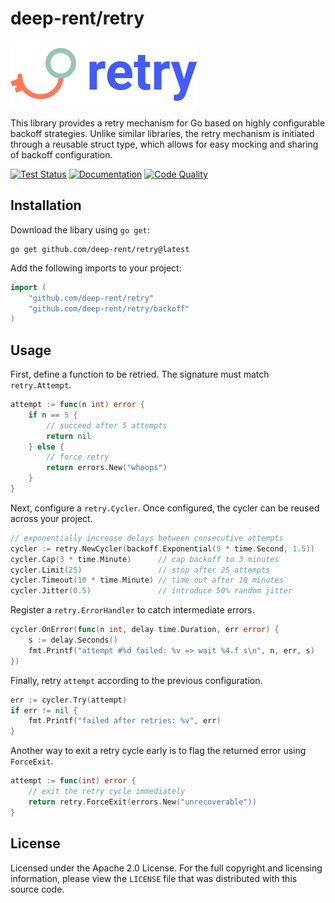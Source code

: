 # deep-rent/retry

![Logo](https://raw.githubusercontent.com/deep-rent/retry/master/logo.png)

This library provides a retry mechanism for Go based on highly configurable backoff strategies. Unlike similar libraries, the retry mechanism is initiated through a reusable struct type, which allows for easy mocking and sharing of backoff configuration.

[![Test Status](https://github.com/deep-rent/retry/actions/workflows/test.yml/badge.svg)](https://github.com/deep-rent/retry/actions/workflows/test.yml) [![Documentation](https://img.shields.io/badge/godoc-reference-blue.svg)](https://godoc.org/github.com/deep-rent/retry) [![Code Quality](https://goreportcard.com/badge/github.com/nanomsg/mangos)](https://goreportcard.com/report/github.com/deep-rent/retry)


## Installation

Download the libary using `go get`:

```
go get github.com/deep-rent/retry@latest
```

Add the following imports to your project:

```go
import (
    "github.com/deep-rent/retry"
    "github.com/deep-rent/retry/backoff"
)
```

## Usage

First, define a function to be retried. The signature must match `retry.Attempt`.

```go
attempt := func(n int) error {
    if n == 5 {
        // succeed after 5 attempts
        return nil
    } else {
        // force retry
        return errors.New("whoops")
    }
}
```

Next, configure a `retry.Cycler`. Once configured, the cycler can be reused across your project.

```go
// exponentially increase delays between consecutive attempts
cycler := retry.NewCycler(backoff.Exponential(5 * time.Second, 1.5))
cycler.Cap(3 * time.Minute)      // cap backoff to 3 minutes
cycler.Limit(25)                 // stop after 25 attempts
cycler.Timeout(10 * time.Minute) // time out after 10 minutes
cycler.Jitter(0.5)               // introduce 50% random jitter
```

Register a `retry.ErrorHandler` to catch intermediate errors.

```go
cycler.OnError(func(n int, delay time.Duration, err error) {
    s := delay.Seconds()
    fmt.Printf("attempt #%d failed: %v => wait %4.f s\n", n, err, s)
})
```

Finally, retry `attempt` according to the previous configuration.

```go
err := cycler.Try(attempt)
if err != nil {
    fmt.Printf("failed after retries: %v", err)
}
```

Another way to exit a retry cycle early is to flag the returned error using `ForceExit`.

```go
attempt := func(int) error {
    // exit the retry cycle immediately
    return retry.ForceExit(errors.New("unrecoverable")) 
}
```

## License

Licensed under the Apache 2.0 License. For the full copyright and licensing information, please view the `LICENSE` file that was distributed with this source code.